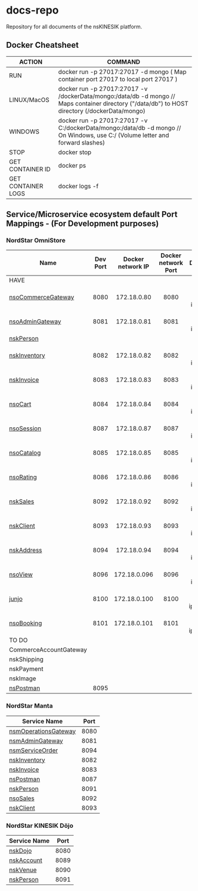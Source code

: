 # docs-repo
Repository for all documents of the nsKINESIK platform.

## Docker Cheatsheet

| ACTION | COMMAND |
|--------|---------|
| RUN | docker run -p 27017:27017 -d mongo ( Map container port 27017 to local port 27017 ) |
| LINUX/MacOS | docker run -p 27017:27017 -v /dockerData/mongo:/data/db -d mongo   //   Maps container directory ("/data/db") to HOST directory (/dockerData/mongo) |
| WINDOWS | docker run -p 27017:27017 -v C:/dockerData/mongo:/data/db -d mongo //   On Windows, use C:/ (Volume letter and forward slashes) |
| STOP | docker stop <containerID> |
| GET CONTAINER ID | docker ps |
| GET CONTAINER LOGS | docker logs -f <containerID> |

## Service/Microservice ecosystem default Port Mappings - (For Development purposes)
### NordStar OmniStore
| Name                                                                             | Dev Port | Docker network IP | Docker network Port |             Docker Network              |
|----------------------------------------------------------------------------------|:--------:|:-----------------:|:-------------------:|:---------------------------------------:|
| HAVE                                                                             |
| [nsoCommerceGateway](https://github.com/NordStar-OMNISTORE/nsoCommerceGateway)   |   8080   |    172.18.0.80    |        8080         | --network nso_bridge --ip=172.18.0.80   |
| [nsoAdminGateway](https://github.com/NordStar-OMNISTORE/nsoAdminGateway)         |   8081   |    172.18.0.81    |        8081         | --network nso_bridge --ip=172.18.0.81   |
| [nskPerson](https://github.com/NordStar-KINESIK/nskPerson)                       |
| [nskInventory](https://github.com/NordStar-KINESIK/nskInventory)                 |   8082   |    172.18.0.82    |        8082         | --network nso_bridge --ip=172.18.0.82   |
| [nskInvoice](https://github.com/NordStar-KINESIK/nskInvoice)                     |   8083   |    172.18.0.83    |        8083         | --network nso_bridge --ip=172.18.0.83   |
| [nsoCart](https://github.com/NordStar-KINESIK/nskCart)                           |   8084   |    172.18.0.84    |        8084         | --network nso_bridge --ip=172.18.0.84   |
| [nsoSession](https://github.com/NordStar-OMNISTORE/nsoSession)                   |   8087   |    172.18.0.87    |        8087         | --network nso_bridge --ip=172.18.0.87   |
| [nsoCatalog](https://github.com/NordStar-OMNISTORE/nsoCatalog)                   |   8085   |    172.18.0.85    |        8085         | --network nso_bridge --ip=172.18.0.85   |
| [nsoRating](https://github.com/NordStar-KINESIK/nskRating)                       |   8086   |    172.18.0.86    |        8086         | --network nso_bridge --ip=172.18.0.86   |
| [nskSales](https://github.com/NordStar-OMNISTORE/nsoSales)                       |   8092   |    172.18.0.92    |        8092         | --network nso_bridge --ip=172.18.0.92   |
| [nskClient](https://github.com/NordStar-KINESIK/nskClient)                       |   8093   |    172.18.0.93    |        8093         | --network nso_bridge --ip=172.18.0.93   |
| [nskAddress](https://github.com/NordStar-KINESIK/nskAddress)                     |   8094   |    172.18.0.94    |        8094         | --network nso_bridge --ip=172.18.0.94   |
| [nsoView](https://github.com/NordStar-OMNISTORE/nsoView)                         |   8096   |   172.18.0.096    |        8096         | --network nso_bridge --ip=172.18.0.96   |
| [junjo](https://github.com/pmarquez/junjo)                                       |   8100   |   172.18.0.100    |        8100         | --network nso_bridge --ip=172.18.0.100  |
| [nsoBooking](https://github.com/NordStar-OMNISTORE/nsoBooking)                   |   8101   |   172.18.0.101    |        8101         | --network nso_bridge --ip=172.18.0.101  |
| TO DO                                                                            |
| CommerceAccountGateway                                                           |
| nskShipping                                                                      |
| nskPayment                                                                       |
| nskImage                                                                         |
| [nsPostman](https://github.com/NordStar-KINESIK/nsPostman)                       |   8095   |

### NordStar Manta
| Service Name | Port | 
| --------| -----|
| [nsmOperationsGateway](https://github.com/NordStar-KINESIK/nskECommGWay)         |   8080   |
| [nsmAdminGateway](https://github.com/NordStar-OMNISTORE/nsoAdminGateway)         |   8081   |
| [nsmServiceOrder](https://github.com/NordStar-MANTA/nsmServiceOrder)             |   8094   |
| [nskInventory](https://github.com/NordStar-KINESIK/nskInventory)                 |   8082   |
| [nskInvoice](https://github.com/NordStar-KINESIK/nskInvoice)                     |   8083   |
| [nsPostman](https://github.com/NordStar-KINESIK/nsPostman)                       |   8087   |
| [nskPerson](https://github.com/NordStar-KINESIK/nskPerson)                       |   8091   |
| [nsoSales](https://github.com/NordStar-OMNISTORE/nsoSales)                       |   8092   |
| [nskClient](https://github.com/NordStar-KINESIK/nskClient)                       |   8093   |

### NordStar KINESIK Döjo
| Service Name | Port | 
| --------| -----|
| [nskDojo](https://github.com/NordStar-KINESIK/nskDojo) | 8080 |
| [nskAccount](https://github.com/NordStar-KINESIK/nskAccount) | 8089 |
| [nskVenue](https://github.com/NordStar-KINESIK/nskVenue) | 8090 |
| [nskPerson](https://github.com/NordStar-KINESIK/nskPerson) | 8091 |
